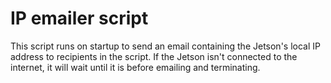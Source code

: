 # IP emailer script

This script runs on startup to send an email containing the Jetson's local IP address to recipients in the script. If the Jetson isn't connected to the internet, it will wait until it is before emailing and terminating. 

